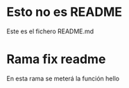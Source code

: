 # Esto no es README
Este es el fichero README.md

# Rama fix readme
En esta rama se meterá la función hello
